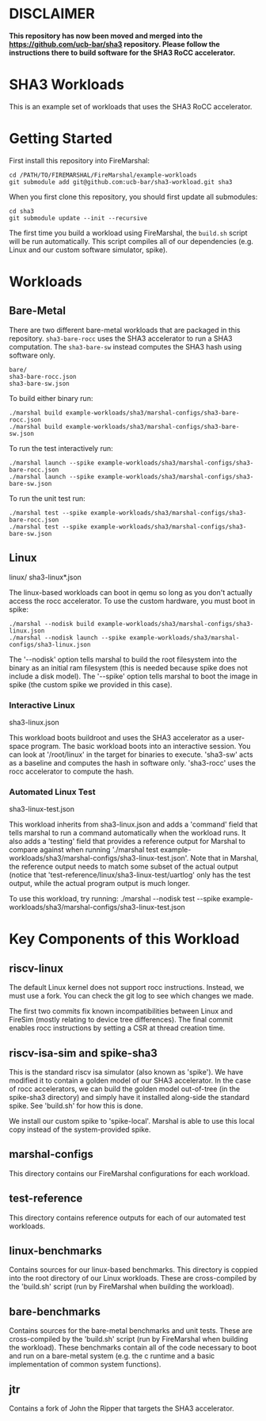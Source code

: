 # DISCLAIMER

**This repository has now been moved and merged into the https://github.com/ucb-bar/sha3 repository. Please follow the instructions there to build software for the SHA3 RoCC accelerator.**

# SHA3 Workloads

This is an example set of workloads that uses the SHA3 RoCC accelerator.

# Getting Started

First install this repository into FireMarshal:

    cd /PATH/TO/FIREMARSHAL/FireMarshal/example-workloads
    git submodule add git@github.com:ucb-bar/sha3-workload.git sha3

When you first clone this repository, you should first update all submodules:

    cd sha3
    git submodule update --init --recursive

The first time you build a workload using FireMarshal, the `build.sh` script
will be run automatically. This script compiles all of our dependencies (e.g.
Linux and our custom software simulator, spike).

# Workloads

## Bare-Metal

There are two different bare-metal workloads that are packaged in this repository. `sha3-bare-rocc` uses the SHA3
accelerator to run a SHA3 computation. The `sha3-bare-sw` instead computes the SHA3 hash using software only.

    bare/
    sha3-bare-rocc.json
    sha3-bare-sw.json

To build either binary run:

    ./marshal build example-workloads/sha3/marshal-configs/sha3-bare-rocc.json
    ./marshal build example-workloads/sha3/marshal-configs/sha3-bare-sw.json

To run the test interactively run:

    ./marshal launch --spike example-workloads/sha3/marshal-configs/sha3-bare-rocc.json
    ./marshal launch --spike example-workloads/sha3/marshal-configs/sha3-bare-sw.json

To run the unit test run:

    ./marshal test --spike example-workloads/sha3/marshal-configs/sha3-bare-rocc.json
    ./marshal test --spike example-workloads/sha3/marshal-configs/sha3-bare-sw.json

## Linux

linux/
sha3-linux*.json

The linux-based workloads can boot in qemu so long as you don't actually access
the rocc accelerator. To use the custom hardware, you must boot in spike:

    ./marshal --nodisk build example-workloads/sha3/marshal-configs/sha3-linux.json
    ./marshal --nodisk launch --spike example-workloads/sha3/marshal-configs/sha3-linux.json

The '--nodisk' option tells marshal to build the root filesystem into the
binary as an initial ram filesystem (this is needed because spike does not
include a disk model). The '--spike' option tells marshal to boot the image in
spike (the custom spike we provided in this case).

### Interactive Linux

sha3-linux.json

This workload boots buildroot and uses the SHA3 accelerator as a user-space
program. The basic workload boots into an interactive session. You can look at
'/root/linux' in the target for binaries to execute. 'sha3-sw' acts as a
baseline and computes the hash in software only. 'sha3-rocc' uses the rocc
accelerator to compute the hash.

### Automated Linux Test

sha3-linux-test.json

This workload inherits from sha3-linux.json and adds a 'command' field that
tells marshal to run a command automatically when the workload runs. It also
adds a 'testing' field that provides a reference output for Marshal to compare
against when running './marshal test example-workloads/sha3/marshal-configs/sha3-linux-test.json'. Note that
in Marshal, the reference output needs to match some subset of the actual
output (notice that 'test-reference/linux/sha3-linux-test/uartlog' only has the
test output, while the actual program output is much longer.

To use this workload, try running:
    ./marshal --nodisk test --spike example-workloads/sha3/marshal-configs/sha3-linux-test.json

# Key Components of this Workload

## riscv-linux

The default Linux kernel does not support rocc instructions. Instead, we must
use a fork. You can check the git log to see which changes we made.

The first two commits fix known incompatibilities between Linux and FireSim
(mostly relating to device tree differences). The final commit enables rocc
instructions by setting a CSR at thread creation time.

## riscv-isa-sim and spike-sha3

This is the standard riscv isa simulator (also known as 'spike'). We have
modified it to contain a golden model of our SHA3 accelerator. In the case of
rocc accelerators, we can build the golden model out-of-tree (in the spike-sha3
directory) and simply have it installed along-side the standard spike. See
'build.sh' for how this is done.

We install our custom spike to 'spike-local'. Marshal is able to use this local
copy instead of the system-provided spike.

## marshal-configs

This directory contains our FireMarshal configurations for each workload.

## test-reference

This directory contains reference outputs for each of our automated test
workloads.

## linux-benchmarks

Contains sources for our linux-based benchmarks. This directory is coppied into
the root directory of our Linux workloads. These are cross-compiled by the
'build.sh' script (run by FireMarshal when building the workload).

## bare-benchmarks

Contains sources for the bare-metal benchmarks and unit tests. These are
cross-compiled by the 'build.sh' script (run by FireMarshal when building the
workload). These benchmarks contain all of the code necessary to boot and run
on a bare-metal system (e.g. the c runtime and a basic implementation of common
system functions).

## jtr

Contains a fork of John the Ripper that targets the SHA3 accelerator.
